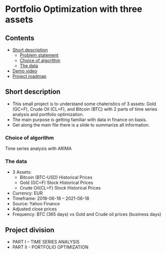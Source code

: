 # Portfolio Optimization with three assets

## Contents

  - [Short description](#short-description)
    - [Problem statement](#problem-statement)
    - [Choice of algorithm](#choice-of-algorithm)
    - [The data](#the-data)
  - [Demo video](#demo-video)
  - [Project roadmap](#project-roadmap)

## Short description
- This small project is to understand some chateristics of 3 assets: Gold (GC=F), Crude Oil (CL=F), and Bitcoin (BTC) with 2 parts of time series analysis and portfolio optimization.
- The main purpose is getting familiar with data in finance on basis.
- Get along the main file there is a slide to summarize all information.

### Choice of algorithm
Time series analysis with ARIMA

### The data
- 3 Assets: 
  - Bitcoin (BTC-USD) Historical Prices
  - Gold (GC=F) Stock Historical Prices
  - Crude Oil(CL=F) Stock Historical Prices
- Currency: EUR
- Timeframe: 2018-06-18 – 2021-06-18
- Source: Yahoo Finance
- Adjusted close prices
- Frequency: BTC (365 days) vs Gold and Crude oil prices (business days)

## Project division
- PART I – TIME SERIES ANALYSIS
- PART II - PORTFOLIO OPTIMIZATION
